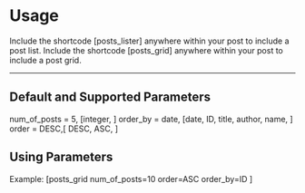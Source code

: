 # Usage

Include the shortcode [posts_lister] anywhere within your post to include a post list.
Include the shortcode [posts_grid] anywhere within your post to include a post grid.

---

## Default and Supported Parameters

num_of_posts = 5, [integer, ]
order_by = date, [date, ID, title, author, name, ]
order = DESC,[ DESC, ASC, ]

## Using Parameters

Example:
[posts_grid num_of_posts=10 order=ASC order_by=ID ]
